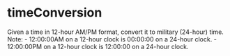 # timeConversion
Given a time in 12-hour AM/PM format, convert it to military (24-hour) time.  Note: - 12:00:00AM on a 12-hour clock is 00:00:00 on a 24-hour clock. - 12:00:00PM on a 12-hour clock is 12:00:00 on a 24-hour clock.
